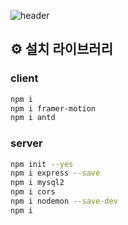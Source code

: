 ![header](https://capsule-render.vercel.app/api?type=Waving&color=gradient&height=300&section=header&text=조선미녀%20&fontSize=90)




## ⚙️ 설치 라이브러리  

### client

```bash
npm i
npm i framer-motion  
npm i antd
```

### server

```bash
npm init --yes
npm i express --save
npm i mysql2
npm i cors
npm i nodemon --save-dev
npm i
```
